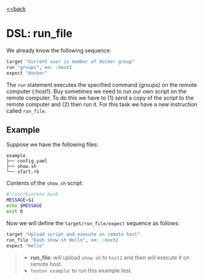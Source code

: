 [<<back](README.md)

# DSL: run_file

We already know the following sequence:

```ruby
target "Current user is member of docker group"
run "groups", on: :host1
expect "docker"
```

The `run` statement executes the specified command (groups) on the remote computer (:host1). Buy sometimes we need to run our own script on the remote computer. To do this we have to (1) send a copy of the script to the remote computer and (2) then run it. For this task we have a new instruction called `run_file`.

## Example

Suppose we have the following files:
```
example
├── config.yaml
├── show.sh
└── start.rb
```

Contents of the `show.sh` script:
```bash
#!/usr/bin/env bash
MESSAGE=$1
echo $MESSAGE
exit 0
```

Now we will define the `target/run_file/expect` sequence as follows:

```ruby
target "Upload script and execute on remote host"
run_file "bash show.sh Hello", on: :host1
expect "Hello"
```

> * **run_file**: will upload `show.sh` to `host1` and then will execute it on remote host.
> * `teuton example`: to run this example test.

